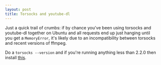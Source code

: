 ```yaml
---
layout: post
title: Torsocks and youtube-dl
---
```


Just a quick trail of crumbs: if by chance you've been using torsocks and youtube-dl together on Ubuntu and all requests
end up just hanging until you get a `MemoryError`, it's likely due to an incompatibility between torsocks and
recent versions of ffmpeg.

Do a `torsocks --version` and if you're running anything less than 2.2.0 then install [this](https://launchpad.net/ubuntu/zesty/amd64/torsocks/2.2.0-1).
